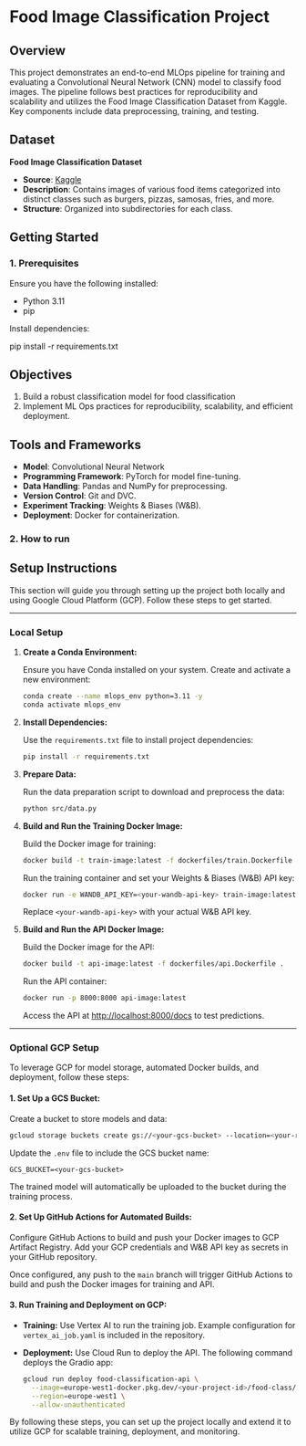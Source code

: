# Food Image Classification Project

## Overview

This project demonstrates an end-to-end MLOps pipeline for training and evaluating a Convolutional Neural Network (CNN) model to classify food images. The pipeline follows best practices for reproducibility and scalability and utilizes the Food Image Classification Dataset from Kaggle. Key components include data preprocessing, training, and testing.

## Dataset

**Food Image Classification Dataset**  
- **Source**: [Kaggle](https://www.kaggle.com/code/gauravduttakiit/class-dataset-food-image-classification/data)  
- **Description**: Contains images of various food items categorized into distinct classes such as burgers, pizzas, samosas, fries, and more.  
- **Structure**: Organized into subdirectories for each class.

## Getting Started

### 1. Prerequisites

Ensure you have the following installed:
- Python 3.11
- pip

Install dependencies:

pip install -r requirements.txt

## Objectives
1. Build a robust classification model for food classification
2. Implement ML Ops practices for reproducibility, scalability, and efficient deployment.

## Tools and Frameworks
- **Model**: Convolutional Neural Network
- **Programming Framework**: PyTorch for model fine-tuning.
- **Data Handling**: Pandas and NumPy for preprocessing.
- **Version Control**: Git and DVC.
- **Experiment Tracking**: Weights & Biases (W&B).
- **Deployment**: Docker for containerization.


### 2. How to run
## Setup Instructions

This section will guide you through setting up the project both locally and using Google Cloud Platform (GCP). Follow these steps to get started.

---

### Local Setup

1. **Create a Conda Environment:**

   Ensure you have Conda installed on your system. Create and activate a new environment:

   ```bash
   conda create --name mlops_env python=3.11 -y
   conda activate mlops_env
   ```

2. **Install Dependencies:**

   Use the `requirements.txt` file to install project dependencies:

   ```bash
   pip install -r requirements.txt
   ```

3. **Prepare Data:**

   Run the data preparation script to download and preprocess the data:

   ```bash
   python src/data.py
   ```

4. **Build and Run the Training Docker Image:**

   Build the Docker image for training:

   ```bash
   docker build -t train-image:latest -f dockerfiles/train.Dockerfile .
   ```

   Run the training container and set your Weights & Biases (W&B) API key:

   ```bash
   docker run -e WANDB_API_KEY=<your-wandb-api-key> train-image:latest
   ```

   Replace `<your-wandb-api-key>` with your actual W&B API key.

5. **Build and Run the API Docker Image:**

   Build the Docker image for the API:

   ```bash
   docker build -t api-image:latest -f dockerfiles/api.Dockerfile .
   ```

   Run the API container:

   ```bash
   docker run -p 8000:8000 api-image:latest
   ```

   Access the API at [http://localhost:8000/docs](http://localhost:8000/docs) to test predictions.

---

### Optional GCP Setup

To leverage GCP for model storage, automated Docker builds, and deployment, follow these steps:

#### 1. **Set Up a GCS Bucket:**

   Create a bucket to store models and data:

   ```bash
   gcloud storage buckets create gs://<your-gcs-bucket> --location=<your-region>
   ```

   Update the `.env` file to include the GCS bucket name:

   ```env
   GCS_BUCKET=<your-gcs-bucket>
   ```

   The trained model will automatically be uploaded to the bucket during the training process.

#### 2. **Set Up GitHub Actions for Automated Builds:**

   Configure GitHub Actions to build and push your Docker images to GCP Artifact Registry. Add your GCP credentials and W&B API key as secrets in your GitHub repository.

   Once configured, any push to the `main` branch will trigger GitHub Actions to build and push the Docker images for training and API.

#### 3. **Run Training and Deployment on GCP:**

   - **Training:** Use Vertex AI to run the training job. Example configuration for `vertex_ai_job.yaml` is included in the repository.
   - **Deployment:** Use Cloud Run to deploy the API. The following command deploys the Gradio app:

     ```bash
     gcloud run deploy food-classification-api \
       --image=europe-west1-docker.pkg.dev/<your-project-id>/food-class/api-image:latest \
       --region=europe-west1 \
       --allow-unauthenticated
     ```

By following these steps, you can set up the project locally and extend it to utilize GCP for scalable training, deployment, and monitoring.

